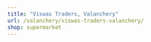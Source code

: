 ```yaml
---
title: "Viswas Traders, Valanchery"
url: /valanchery/viswas-traders-valanchery/
shop: supermarket
---
```

